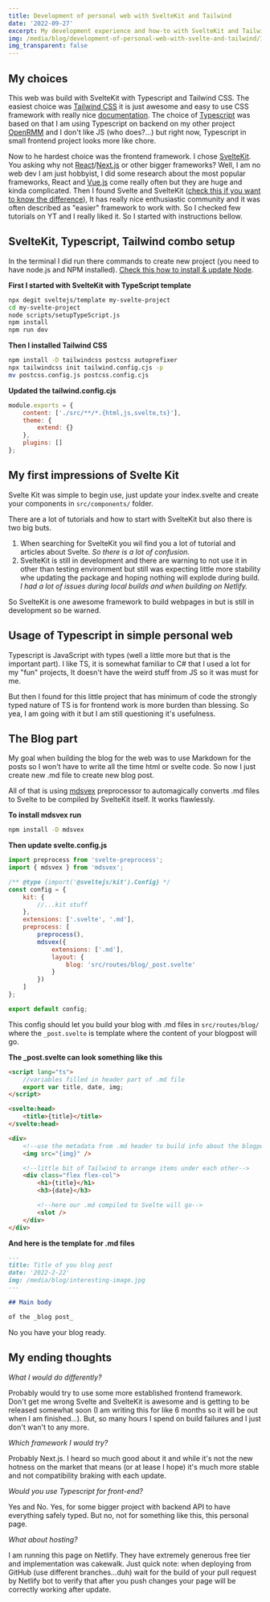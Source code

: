 ```yaml
---
title: Development of personal web with SvelteKit and Tailwind
date: '2022-09-27'
excerpt: My development experience and how-to with SvelteKit and Tailwind CSS integration and usefulness of Typescript in frontend project.
img: /media/blog/development-of-personal-web-with-svelte-and-tailwind/1.jpg
img_transparent: false
---
```


## My choices

This web was build with SvelteKit with Typescript and Tailwind CSS. The easiest choice was [Tailwind CSS](https://tailwindcss.com/) it is just awesome and easy to use CSS framework with really nice [documentation](https://tailwindcss.com/docs/).
The choice of [Typescript](https://www.typescriptlang.org/) was based on that I am using Typescript on backend on my other project [OpenRMM](/projects) and I don't like JS (who does?...) but right now, Typescript in small frontend project looks more like chore.

Now to he hardest choice was the frontend framework. I chose [SvelteKit](https://kit.svelte.dev/). You asking why not [React](https://reactjs.org/)/[Next.js](https://nextjs.org/) or other bigger frameworks? Well, I am no web dev I am just hobbyist, I did some research about the most popular frameworks, React and [Vue.js](https://vuejs.org/) come really often but they are huge and kinda complicated. Then I found Svelte and SvelteKit ([check this if you want to know the difference](https://www.youtube.com/watch?v=IKhtnhQKjxQ)), It has really nice enthusiastic community and it was often described as "easier" framework to work with. So I checked few tutorials on YT and I really liked it. So I started with instructions bellow.

## SvelteKit, Typescript, Tailwind combo setup

In the terminal I did run there commands to create new project (you need to have node.js and NPM installed). [Check this how to install & update Node](/blog/best-way-to-manage-nodejs).

**First I started with SvelteKit with TypeScript template**

```bash
npx degit sveltejs/template my-svelte-project
cd my-svelte-project
node scripts/setupTypeScript.js
npm install
npm run dev
```

**Then I installed Tailwind CSS**

```bash
npm install -D tailwindcss postcss autoprefixer
npx tailwindcss init tailwind.config.cjs -p
mv postcss.config.js postcss.config.cjs
```

**Updated the tailwind.config.cjs**

```js
module.exports = {
	content: ['./src/**/*.{html,js,svelte,ts}'],
	theme: {
		extend: {}
	},
	plugins: []
};
```

## My first impressions of Svelte Kit

Svelte Kit was simple to begin use, just update your index.svelte and create your components in `src/components/` folder.

There are a lot of tutorials and how to start with SvelteKit but also there is two big buts.

1. When searching for SvelteKit you wil find you a lot of tutorial and articles about Svelte. _So there is a lot of confusion._
2. SvelteKit is still in development and there are warning to not use it in other than testing environment but still was expecting little more stability whe updating the package and hoping nothing will explode during build. _I had a lot of issues during local builds and when building on Netlify._

So SvelteKit is one awesome framework to build webpages in but is still in development so be warned.

## Usage of Typescript in simple personal web

Typescript is JavaScript with types (well a little more but that is the important part). I like TS, it is somewhat familiar to C# that I used a lot for my "fun" projects, It doesn't have the weird stuff from JS so it was must for me.

But then I found for this little project that has minimum of code the strongly typed nature of TS is for frontend work is more burden than blessing. So yea, I am going with it but I am still questioning it's usefulness.

## The Blog part

My goal when building the blog for the web was to use Markdown for the posts so I won't have to write all the time html or svelte code.
So now I just create new .md file to create new blog post.

All of that is using [mdsvex](https://mdsvex.pngwn.io) preprocessor to automagically converts .md files to Svelte to be compiled by SvelteKit itself. It works flawlessly.

**To install mdsvex run**

```bash
npm install -D mdsvex
```

**Then update svelte.config.js**

```js
import preprocess from 'svelte-preprocess';
import { mdsvex } from 'mdsvex';

/** @type {import('@sveltejs/kit').Config} */
const config = {
	kit: {
		//...kit stuff
	},
	extensions: ['.svelte', '.md'],
	preprocess: [
		preprocess(),
		mdsvex({
			extensions: ['.md'],
			layout: {
				blog: 'src/routes/blog/_post.svelte'
			}
		})
	]
};

export default config;
```

This config should let you build your blog with .md files in `src/routes/blog/` where the `_post.svelte` is template where the content of your blogpost will go.

**The \_post.svelte can look something like this**

```html
<script lang="ts">
	//variables filled in header part of .md file
	export var title, date, img;
</script>

<svelte:head>
	<title>{title}</title>
</svelte:head>

<div>
	<!--use the metadata from .md header to build info about the blogpost (be creative here)-->
	<img src="{img}" />

	<!--little bit of Tailwind to arrange items under each other-->
	<div class="flex flex-col">
		<h1>{title}</h1>
		<h3>{date}</h3>

		<!--here our .md compiled to Svelte will go-->
		<slot />
	</div>
</div>
```

**And here is the template for .md files**

```markdown
---
title: Title of you blog post
date: '2022-2-22'
img: /media/blog/interesting-image.jpg
---

## Main body

of the _blog post_
```

No you have your blog ready.

## My ending thoughts

_What I would do differently?_

Probably would try to use some more established frontend framework. Don't get me wrong Svelte and SvelteKit is awesome and is getting to be released somewhat soon (I am writing this for like 6 months so it will be out when I am finished...). But, so many hours I spend on build failures and I just don't wan't to any more.

_Which framework I would try?_

Probably Next.js. I heard so much good about it and while it's not the new hotness on the market that means (or at lease I hope) it's much more stable and not compatibility braking with each update.

_Would you use Typescript for front-end?_

Yes and No. Yes, for some bigger project with backend API to have everything safely typed. But no, not for something like this, this personal page.

_What about hosting?_

I am running this page on Netlify. They have extremely generous free tier and implementation was cakewalk. Just quick note: when deploying from GitHub (use different branches...duh) wait for the build of your pull request by Netlify bot to verify that after you push changes your page will be correctly working after update.
